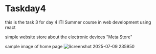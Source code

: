 # Taskday4
this is the task 3 for day 4 ITI Summer course in web development using react

simple website store about the electronic devices "Meta Store"

sample image of home page
![Screenshot 2025-07-09 235950](https://github.com/user-attachments/assets/eeefbc7a-ce1b-4e13-bd57-5f5721bb0840)
